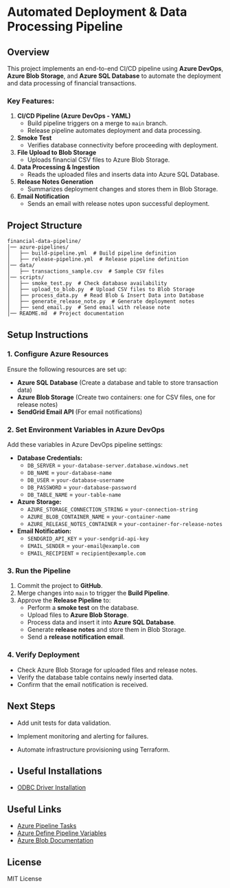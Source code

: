 # Automated Deployment & Data Processing Pipeline

## Overview

This project implements an end-to-end CI/CD pipeline using **Azure DevOps**, **Azure Blob Storage**, and **Azure SQL Database** to automate the deployment and data processing of financial transactions.

### Key Features:

1. **CI/CD Pipeline (Azure DevOps - YAML)**
   - Build pipeline triggers on a merge to `main` branch.
   - Release pipeline automates deployment and data processing.
2. **Smoke Test**
   - Verifies database connectivity before proceeding with deployment.
3. **File Upload to Blob Storage**
   - Uploads financial CSV files to Azure Blob Storage.
4. **Data Processing & Ingestion**
   - Reads the uploaded files and inserts data into Azure SQL Database.
5. **Release Notes Generation**
   - Summarizes deployment changes and stores them in Blob Storage.
6. **Email Notification**
   - Sends an email with release notes upon successful deployment.

## Project Structure

```
financial-data-pipeline/
│── azure-pipelines/
│   ├── build-pipeline.yml  # Build pipeline definition
│   ├── release-pipeline.yml  # Release pipeline definition
│── data/
│   ├── transactions_sample.csv  # Sample CSV files
│── scripts/
│   ├── smoke_test.py  # Check database availability
│   ├── upload_to_blob.py  # Upload CSV files to Blob Storage
│   ├── process_data.py  # Read Blob & Insert Data into Database
│   ├── generate_release_note.py  # Generate deployment notes
│   ├── send_email.py  # Send email with release note
│── README.md  # Project documentation
```

## Setup Instructions

### 1. **Configure Azure Resources**

Ensure the following resources are set up:

- **Azure SQL Database** (Create a database and table to store transaction data)
- **Azure Blob Storage** (Create two containers: one for CSV files, one for release notes)
- **SendGrid Email API** (For email notifications)

### 2. **Set Environment Variables in Azure DevOps**

Add these variables in Azure DevOps pipeline settings:

- **Database Credentials:**
  - `DB_SERVER` = `your-database-server.database.windows.net`
  - `DB_NAME` = `your-database-name`
  - `DB_USER` = `your-database-username`
  - `DB_PASSWORD` = `your-database-password`
  - `DB_TABLE_NAME` = `your-table-name`
- **Azure Storage:**
  - `AZURE_STORAGE_CONNECTION_STRING` = `your-connection-string`
  - `AZURE_BLOB_CONTAINER_NAME` = `your-container-name`
  - `AZURE_RELEASE_NOTES_CONTAINER` = `your-container-for-release-notes`
- **Email Notification:**
  - `SENDGRID_API_KEY` = `your-sendgrid-api-key`
  - `EMAIL_SENDER` = `your-email@example.com`
  - `EMAIL_RECIPIENT` = `recipient@example.com`

### 3. **Run the Pipeline**

1. Commit the project to **GitHub**.
2. Merge changes into `main` to trigger the **Build Pipeline**.
3. Approve the **Release Pipeline** to:
   - Perform a **smoke test** on the database.
   - Upload files to **Azure Blob Storage**.
   - Process data and insert it into **Azure SQL Database**.
   - Generate **release notes** and store them in Blob Storage.
   - Send a **release notification email**.

### 4. **Verify Deployment**

- Check Azure Blob Storage for uploaded files and release notes.
- Verify the database table contains newly inserted data.
- Confirm that the email notification is received.

## Next Steps

- Add unit tests for data validation.
- Implement monitoring and alerting for failures.
- Automate infrastructure provisioning using Terraform.

- ## Useful Installations
- [ODBC Driver Installation](https://learn.microsoft.com/en-us/sql/connect/odbc/download-odbc-driver-for-sql-server?view=sql-server-ver16)

## Useful Links
- [Azure Pipeline Tasks ](https://learn.microsoft.com/en-us/azure/devops/pipelines/tasks/reference/publish-pipeline-artifact-v1?view=azure-pipelines)
- [Azure Define Pipeline Variables](https://learn.microsoft.com/en-us/azure/devops/pipelines/process/variables?view=azure-devops&tabs=yaml%2Cbatch)
- [Azure Blob Documentation](https://learn.microsoft.com/en-us/azure/storage/blobs/storage-blob-python-get-started?tabs=sas-token)
## License

MIT License

